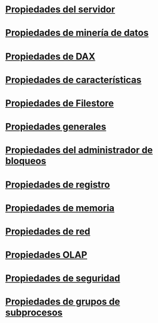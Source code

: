 # [Propiedades del servidor](server-properties-in-analysis-services.md)  
# [Propiedades de minería de datos](data-mining-properties.md)  
# [Propiedades de DAX](dax-properties.md)  
# [Propiedades de características](feature-properties.md)  
# [Propiedades de Filestore](filestore-properties.md)  
# [Propiedades generales](general-properties.md)  
# [Propiedades del administrador de bloqueos](lock-manager-properties.md)  
# [Propiedades de registro](log-properties.md)  
# [Propiedades de memoria](memory-properties.md)  
# [Propiedades de red](network-properties.md)  
# [Propiedades OLAP](olap-properties.md)  
# [Propiedades de seguridad](security-properties.md)  
# [Propiedades de grupos de subprocesos](thread-pool-properties.md)  
